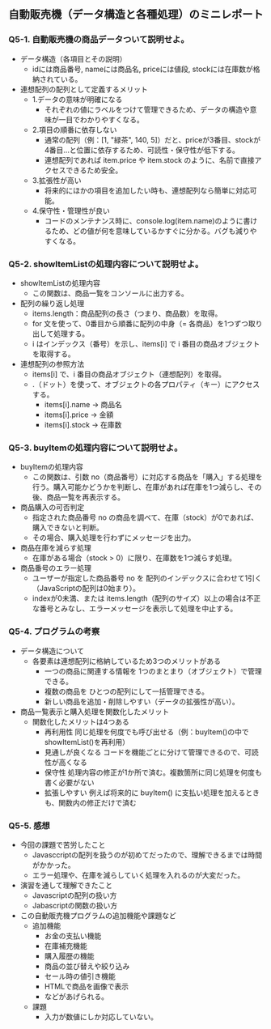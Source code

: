 ## 自動販売機（データ構造と各種処理）のミニレポート
### Q5-1. 自動販売機の商品データついて説明せよ。
* データ構造（各項目とその説明）
  * idには商品番号, nameには商品名, priceには値段, stockには在庫数が格納されている。
* 連想配列の配列として定義するメリット
  * 1.データの意味が明確になる
    * それぞれの値にラベルをつけて管理できるため、データの構造や意味が一目でわかりやすくなる。
  * 2.項目の順番に依存しない
    * 通常の配列（例：[1, "緑茶", 140, 5]）だと、priceが3番目、stockが4番目…と位置に依存するため、可読性・保守性が低下する。 
    * 連想配列であれば item.price や item.stock のように、名前で直接アクセスできるため安全。
  * 3.拡張性が高い
    * 将来的にほかの項目を追加したい時も、連想配列なら簡単に対応可能。
  * 4.保守性・管理性が良い
    * コードのメンテナンス時に、console.log(item.name)のように書けるため、どの値が何を意味しているかすぐに分かる。バグも減りやすくなる。
### Q5-2. showItemListの処理内容について説明せよ。
* showItemListの処理内容
  * この関数は、商品一覧をコンソールに出力する。
* 配列の繰り返し処理
  * items.length：商品配列の長さ（つまり、商品数）を取得。
  * for 文を使って、0番目から順番に配列の中身（= 各商品）を1つずつ取り出して処理する。
  * i はインデックス（番号）を示し、items[i] で i 番目の商品オブジェクトを取得する。
* 連想配列の参照方法
  * items[i] で、i 番目の商品オブジェクト（連想配列）を取得。
  * .（ドット）を使って、オブジェクトの各プロパティ（キー）にアクセスする。
    * items[i].name → 商品名
    * items[i].price → 金額
    * items[i].stock → 在庫数
### Q5-3. buyItemの処理内容について説明せよ。
* buyItemの処理内容
  * この関数は、引数 no（商品番号）に対応する商品を「購入」する処理を行う。購入可能かどうかを判断し、在庫があれば在庫を1つ減らし、その後、商品一覧を再表示する。
* 商品購入の可否判定
  * 指定された商品番号 no の商品を調べて、在庫（stock）が0であれば、購入できないと判断。
  * その場合、購入処理を行わずにメッセージを出力。
* 商品在庫を減らす処理
  * 在庫がある場合（stock > 0）に限り、在庫数を1つ減らす処理。
* 商品番号のエラー処理
  * ユーザーが指定した商品番号 no を 配列のインデックスに合わせて1引く（JavaScriptの配列は0始まり）。
  * indexが0未満、または items.length（配列のサイズ）以上の場合は不正な番号とみなし、エラーメッセージを表示して処理を中止する。
### Q5-4. プログラムの考察
* データ構造について
  * 各要素は連想配列に格納しているため3つのメリットがある
    * 一つの商品に関連する情報を 1つのまとまり（オブジェクト）で管理できる。
    * 複数の商品を ひとつの配列にして一括管理できる。
    * 新しい商品を追加・削除しやすい（データの拡張性が高い）。
* 商品一覧表示と購入処理を関数化したメリット
  * 関数化したメリットは4つある
    *  再利用性	同じ処理を何度でも呼び出せる（例：buyItem()の中でshowItemList()を再利用）
    *  見通しが良くなる	コードを機能ごとに分けて管理できるので、可読性が高くなる
    *  保守性	処理内容の修正が1か所で済む。複数箇所に同じ処理を何度も書く必要がない
    *  拡張しやすい	例えば将来的に buyItem() に支払い処理を加えるときも、関数内の修正だけで済む
### Q5-5. 感想
* 今回の課題で苦労したこと
  * Javasccriptの配列を扱うのが初めてだったので、理解できるまでは時間がかかった。
  * エラー処理や、在庫を減らしていく処理を入れるのが大変だった。
* 演習を通して理解できたこと
  * Javascriptの配列の扱い方
  * Jabascriptの関数の扱い方
* この自動販売機プログラムの追加機能や課題など
  * 追加機能
    * お金の支払い機能
    * 在庫補充機能
    * 購入履歴の機能
    * 商品の並び替えや絞り込み
    * セール時の値引き機能
    * HTMLで商品を画像で表示
    * などがあげられる。
  * 課題
    * 入力が数値にしか対応していない。
